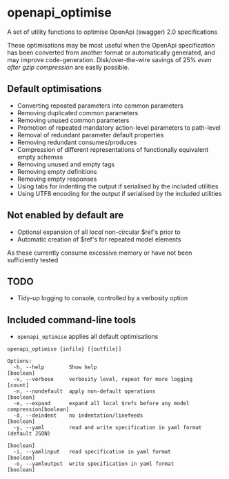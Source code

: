 # openapi_optimise

A set of utility functions to optimise OpenApi (swagger) 2.0 specifications

These optimisations may be most useful when the OpenApi specification has been converted from another format or
automatically generated, and may improve code-generation. Disk/over-the-wire savings of 25% *even after gzip compression* are easily possible.

## Default optimisations

* Converting repeated parameters into common parameters
* Removing duplicated common parameters
* Removing unused common parameters
* Promotion of repeated mandatory action-level parameters to path-level
* Removal of redundant parameter default properties
* Removing redundant consumes/produces
* Compression of different representations of functionally equivalent empty schemas
* Removing unused and empty tags 
* Removing empty definitions
* Removing empty responses
* Using tabs for indenting the output if serialised by the included utilities
* Using UTF8 encoding for the output if serialised by the included utilities

## Not enabled by default are

* Optional expansion of all *local* non-circular $ref's prior to
* Automatic creation of $ref's for repeated model elements

As these currently consume excessive memory or have not been sufficiently tested

## TODO

* Tidy-up logging to console, controlled by a verbosity option

## Included command-line tools

* `openapi_optimise` applies all default optimisations

````
openapi_optimise {infile} [{outfile}]

Options:
  -h, --help        Show help                                          [boolean]
  -v, --verbose     verbosity level, repeat for more logging             [count]
  -n, --nondefault  apply non-default operations                       [boolean]
  -e, --expand      expand all local $refs before any model compression[boolean]
  -d, --deindent    no indentation/linefeeds                           [boolean]
  -y, --yaml        read and write specification in yaml format (default JSON)
                                                                       [boolean]
  -i, --yamlinput   read specification in yaml format                  [boolean]
  -o, --yamloutput  write specification in yaml format                 [boolean]
````
